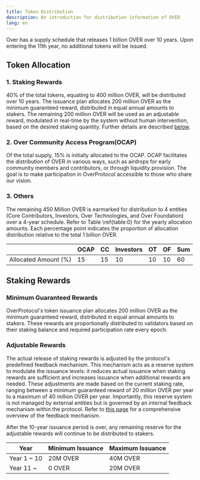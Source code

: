 ```yaml
---
title: Token Distribution
description: An introduction for distribution information of OVER
lang: en
---
```


Over has a supply schedule that releases 1 billion OVER over 10 years. Upon entering the 11th year, no additional tokens will be issued.

## Token Allocation

### 1. Staking Rewards

40% of the total tokens, equating to 400 million OVER, will be distributed over 10 years. The issuance plan allocates 200 million OVER  as the minimum guaranteed reward, distributed in equal annual amounts to stakers. The remaining 200 million OVER will be used as an adjustable reward, modulated in real-time by the system without human intervention, based on the desired staking quantity. Further details are described [below](#staking-rewards).

### 2. Over Community Access Program(OCAP)

Of the total supply, 15% is initially allocated to the OCAP. OCAP facilitates the distribution of OVER in various ways, such as airdrops for early community members and contributors, or through liquidity provision. The goal is to make participation in OverProtocol accessible to those who share our vision.

### 3. Others

The remaining 450 Million OVER is earmarked for distribution to 4 entities (Core Contributors, Investors, Over Technologies, and Over Foundation) over a 4-year schedule. Refer to Table \ref{table:0} for the yearly allocation amounts. Each percentage point indicates the proportion of allocation distribution relative to the total 1 billion OVER.

|                  | OCAP | CC  | Investors | OT | OF | Sum |
| ---------------- | ---- | --- | --------- | -- | -- | --- |
| Allocated Amount (%) | 15  | 15 | 10       | 10 | 10 | 60 |

## Staking Rewards

### Minimum Guaranteed Rewards

OverProtocol's token issuance plan allocates 200 million OVER as the minimum guaranteed reward, distributed in equal annual amounts to stakers. These rewards are proportionally distributed to validators based on their staking balance and required participation rate every epoch.

### Adjustable Rewards

The actual release of staking rewards is adjusted by the protocol's predefined feedback mechanism. This mechanism acts as a reserve system to modulate the issuance levels: it reduces actual issuance when staking rewards are sufficient and increases issuance when additional rewards are needed. These adjustments are made based on the current staking rate, ranging between a minimum guaranteed reward of 20 million OVER per year to a maximum of 40 million OVER per year. Importantly, this reserve system is not managed by external entities but is governed by an internal feedback mechanism within the protocol. Refer to [this page](feedback.md) for a comprehensive overview of the feedback mechanism.

After the 10-year issuance period is over, any remaining reserve for the adjustable rewards will continue to be distributed to stakers.

| Year        | Minimum Issuance | Maximum Issuance |
| ----------- | ---------------- | ---------------- |
| Year 1 ~ 10 | 20M OVER         | 40M OVER         |
| Year 11 ~   | 0 OVER           | 20M OVER         |
